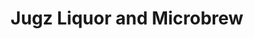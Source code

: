 ---
title: "Jugz Liquor and Microbrew"
url: /joplin/jugz-liquor-and-microbrew/
shop: Spirituosen
---